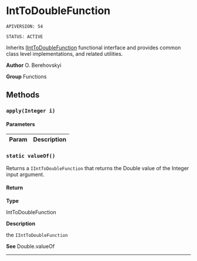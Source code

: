 # IntToDoubleFunction

`APIVERSION: 54`

`STATUS: ACTIVE`

Inherits [IIntToDoubleFunction](/docs/Functional-Interfaces/IIntToDoubleFunction.md) functional interface and provides common class level implementations, and related utilities.


**Author** O. Berehovskyi


**Group** Functions

## Methods
### `apply(Integer i)`
#### Parameters
|Param|Description|
|---|---|

### `static valueOf()`

Returns a `IIntToDoubleFunction` that returns the Double value of the Integer input argument.

#### Return

**Type**

IntToDoubleFunction

**Description**

the `IIntToDoubleFunction`


**See** Double.valueOf

---
